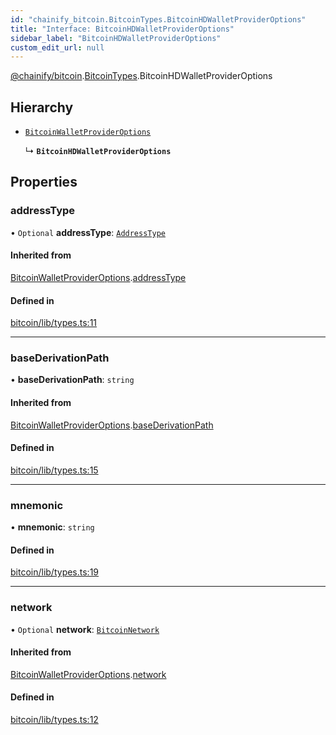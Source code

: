 ```yaml
---
id: "chainify_bitcoin.BitcoinTypes.BitcoinHDWalletProviderOptions"
title: "Interface: BitcoinHDWalletProviderOptions"
sidebar_label: "BitcoinHDWalletProviderOptions"
custom_edit_url: null
---
```


[@chainify/bitcoin](../modules/chainify_bitcoin.md).[BitcoinTypes](../namespaces/chainify_bitcoin.BitcoinTypes.md).BitcoinHDWalletProviderOptions

## Hierarchy

- [`BitcoinWalletProviderOptions`](chainify_bitcoin.BitcoinTypes.BitcoinWalletProviderOptions.md)

  ↳ **`BitcoinHDWalletProviderOptions`**

## Properties

### addressType

• `Optional` **addressType**: [`AddressType`](../enums/chainify_bitcoin.BitcoinTypes.AddressType.md)

#### Inherited from

[BitcoinWalletProviderOptions](chainify_bitcoin.BitcoinTypes.BitcoinWalletProviderOptions.md).[addressType](chainify_bitcoin.BitcoinTypes.BitcoinWalletProviderOptions.md#addresstype)

#### Defined in

[bitcoin/lib/types.ts:11](https://github.com/liquality/chainify/blob/540cfa69/packages/bitcoin/lib/types.ts#L11)

___

### baseDerivationPath

• **baseDerivationPath**: `string`

#### Inherited from

[BitcoinWalletProviderOptions](chainify_bitcoin.BitcoinTypes.BitcoinWalletProviderOptions.md).[baseDerivationPath](chainify_bitcoin.BitcoinTypes.BitcoinWalletProviderOptions.md#basederivationpath)

#### Defined in

[bitcoin/lib/types.ts:15](https://github.com/liquality/chainify/blob/540cfa69/packages/bitcoin/lib/types.ts#L15)

___

### mnemonic

• **mnemonic**: `string`

#### Defined in

[bitcoin/lib/types.ts:19](https://github.com/liquality/chainify/blob/540cfa69/packages/bitcoin/lib/types.ts#L19)

___

### network

• `Optional` **network**: [`BitcoinNetwork`](chainify_bitcoin.BitcoinTypes.BitcoinNetwork.md)

#### Inherited from

[BitcoinWalletProviderOptions](chainify_bitcoin.BitcoinTypes.BitcoinWalletProviderOptions.md).[network](chainify_bitcoin.BitcoinTypes.BitcoinWalletProviderOptions.md#network)

#### Defined in

[bitcoin/lib/types.ts:12](https://github.com/liquality/chainify/blob/540cfa69/packages/bitcoin/lib/types.ts#L12)
